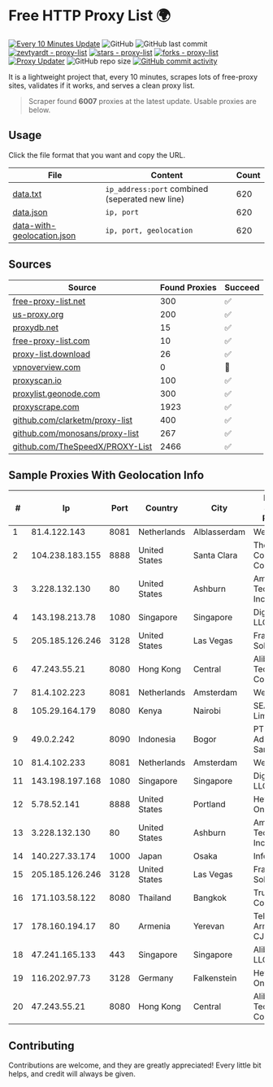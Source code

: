 
# Free HTTP Proxy List 🌍

[![Every 10 Minutes Update](https://github.com/mertguvencli/http-proxy-list/actions/workflows/main.yml/badge.svg?branch=main)](https://github.com/mertguvencli/http-proxy-list/actions/workflows/main.yml)
![GitHub](https://img.shields.io/github/license/mertguvencli/http-proxy-list)
![GitHub last commit](https://img.shields.io/github/last-commit/mertguvencli/http-proxy-list)
[![zevtyardt - proxy-list](https://img.shields.io/static/v1?label=zevtyardt&message=proxy-list&color=blue&logo=github)](https://github.com/zevtyardt/proxy-list "Go to GitHub repo")
[![stars - proxy-list](https://img.shields.io/github/stars/zevtyardt/proxy-list?style=social)](https://github.com/zevtyardt/proxy-list)
[![forks - proxy-list](https://img.shields.io/github/forks/zevtyardt/proxy-list?style=social)](https://github.com/zevtyardt/proxy-list)
[![Proxy Updater](https://github.com/zevtyardt/proxy-list/workflows/Proxy%20Updater/badge.svg)](https://github.com/zevtyardt/proxy-list/actions?query=workflow:"Proxy+Updater")
![GitHub repo size](https://img.shields.io/github/repo-size/zevtyardt/proxy-list)
[![GitHub commit activity](https://img.shields.io/github/commit-activity/m/zevtyardt/proxy-list?logo=commits)](https://github.com/zevtyardt/proxy-list/commits/main)

It is a lightweight project that, every 10 minutes, scrapes lots of free-proxy sites, validates if it works, and serves a clean proxy list.

> Scraper found **6007** proxies at the latest update. Usable proxies are below.

## Usage

Click the file format that you want and copy the URL.

|File|Content|Count|
|----|-------|-----|
|[data.txt](https://raw.githubusercontent.com/mertguvencli/http-proxy-list/main/proxy-list/data.txt)|`ip_address:port` combined (seperated new line)|620|
|[data.json](https://raw.githubusercontent.com/mertguvencli/http-proxy-list/main/proxy-list/data.json)|`ip, port`|620|
|[data-with-geolocation.json](https://raw.githubusercontent.com/mertguvencli/http-proxy-list/main/proxy-list/data-with-geolocation.json)|`ip, port, geolocation`|620|

## Sources

|Source|Found Proxies|Succeed|
|------|-------------|-------|
|[free-proxy-list.net](https://free-proxy-list.net)|300|✅|
|[us-proxy.org](https://www.us-proxy.org)|200|✅|
|[proxydb.net](http://proxydb.net)|15|✅|
|[free-proxy-list.com](https://free-proxy-list.com/?page=&port=&type%5B%5D=http&type%5B%5D=https&up_time=0&search=Search)|10|✅|
|[proxy-list.download](https://www.proxy-list.download/HTTP)|26|✅|
|[vpnoverview.com](https://vpnoverview.com/privacy/anonymous-browsing/free-proxy-servers)|0|🚫|
|[proxyscan.io](https://www.proxyscan.io)|100|✅|
|[proxylist.geonode.com](https://proxylist.geonode.com/api/proxy-list?limit=300&page=1&sort_by=lastChecked&sort_type=desc&protocols=http,https)|300|✅|
|[proxyscrape.com](https://api.proxyscrape.com/v2/?request=displayproxies&protocol=http&timeout=10000&country=all&ssl=all&anonymity=all)|1923|✅|
|[github.com/clarketm/proxy-list](https://raw.githubusercontent.com/clarketm/proxy-list/master/proxy-list-raw.txt)|400|✅|
|[github.com/monosans/proxy-list](https://raw.githubusercontent.com/monosans/proxy-list/main/proxies/http.txt)|267|✅|
|[github.com/TheSpeedX/PROXY-List](https://raw.githubusercontent.com/TheSpeedX/PROXY-List/master/http.txt)|2466|✅|


## Sample Proxies With Geolocation Info

|#|Ip|Port|Country|City|Internet Service Provider|
|-|--|----|-------|----|-------------------------|
|1|81.4.122.143|8081|Netherlands|Alblasserdam|WeservIT|
|2|104.238.183.155|8888|United States|Santa Clara|The Constant Company|
|3|3.228.132.130|80|United States|Ashburn|Amazon Technologies Inc.|
|4|143.198.213.78|1080|Singapore|Singapore|DigitalOcean, LLC|
|5|205.185.126.246|3128|United States|Las Vegas|FranTech Solutions|
|6|47.243.55.21|8080|Hong Kong|Central|Alibaba (US) Technology Co., Ltd.|
|7|81.4.102.223|8081|Netherlands|Amsterdam|WeservIT|
|8|105.29.164.179|8080|Kenya|Nairobi|SEACOM Limited|
|9|49.0.2.242|8090|Indonesia|Bogor|PT Usaha Adi Sanggoro|
|10|81.4.102.233|8081|Netherlands|Amsterdam|WeservIT|
|11|143.198.197.168|1080|Singapore|Singapore|DigitalOcean, LLC|
|12|5.78.52.141|8888|United States|Portland|Hetzner Online GmbH|
|13|3.228.132.130|80|United States|Ashburn|Amazon Technologies Inc.|
|14|140.227.33.174|1000|Japan|Osaka|InfoSphere|
|15|205.185.126.246|3128|United States|Las Vegas|FranTech Solutions|
|16|171.103.58.122|8080|Thailand|Bangkok|True Internet Co., Ltd.|
|17|178.160.194.17|80|Armenia|Yerevan|Telecom Armenia CJSC|
|18|47.241.165.133|443|Singapore|Singapore|Alibaba.com LLC|
|19|116.202.97.73|3128|Germany|Falkenstein|Hetzner Online GmbH|
|20|47.243.55.21|8080|Hong Kong|Central|Alibaba (US) Technology Co., Ltd.|



## Contributing

Contributions are welcome, and they are greatly appreciated! Every
little bit helps, and credit will always be given.


